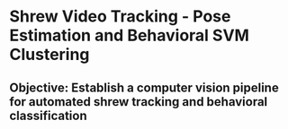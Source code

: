 # Shrew Video Tracking - Pose Estimation and Behavioral SVM Clustering

## **Objective:** Establish a computer vision pipeline for automated shrew tracking and behavioral classification

